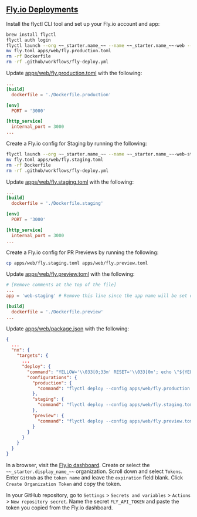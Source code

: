 ## [Fly.io Deployments](https://fly.io/)

Install the flyctl CLI tool and set up your Fly.io account and app:

```bash
brew install flyctl
flyctl auth login
flyctl launch --org ~~_starter.name_~~ --name ~~_starter.name_~~-web --no-deploy
mv fly.toml apps/web/fly.production.toml
rm -rf Dockerfile
rm -rf .github/workflows/fly-deploy.yml
```

Update [apps/web/fly.production.toml](../../apps/web/fly.production.toml) with the following:

```toml
...
[build]
  dockerfile = './Dockerfile.production'

[env]
  PORT = '3000'

[http_service]
  internal_port = 3000
...
```

Create a Fly.io config for Staging by running the following:

```bash
flyctl launch --org ~~_starter.name_~~ --name ~~_starter.name_~~-web-staging --no-deploy
mv fly.toml apps/web/fly.staging.toml
rm -rf Dockerfile
rm -rf .github/workflows/fly-deploy.yml
```

Update [apps/web/fly.staging.toml](../../apps/web/fly.staging.toml) with the following:

```toml
...
[build]
  dockerfile = './Dockerfile.staging'

[env]
  PORT = '3000'

[http_service]
  internal_port = 3000
...
```

Create a Fly.io config for PR Previews by running the following:

```bash
cp apps/web/fly.staging.toml apps/web/fly.preview.toml
```

Update [apps/web/fly.preview.toml](../../apps/web/fly.preview.toml) with the following:

```toml
# [Remove comments at the top of the file]
...
app = 'web-staging' # Remove this line since the app name will be set dynamically in the CI workflow

[build]
  dockerfile = './Dockerfile.preview'
...
```

Update [apps/web/package.json](../../apps/web/package.json) with the following:

```json
{
  ...
  "nx": {
    "targets": {
      ...
      "deploy": {
        "command": "YELLOW='\\033[0;33m' RESET='\\033[0m'; echo \"${YELLOW}Development deployment is not supported.${RESET}\"",
        "configurations": {
          "production": {
            "command": "flyctl deploy --config apps/web/fly.production.toml --image-label ~~_starter.name_~~-web-v$(npm --prefix apps/web pkg get version | tr -d '\"')"
          },
          "staging": {
            "command": "flyctl deploy --config apps/web/fly.staging.toml"
          },
          "preview": {
            "command": "flyctl deploy --config apps/web/fly.preview.toml"
          }
        }
      }
    }
  }
}
```

In a browser, visit the [Fly.io dashboard](https://fly.io/dashboard).
Create or select the `~~_starter.display_name_~~` organization.
Scroll down and select `Tokens`.
Enter `GitHub` as the `token name` and leave the `expiration` field blank.
Click `Create Organization Token` and copy the token.

In your GitHub repository, go to `Settings` > `Secrets and variables` > `Actions` > `New repository secret`.
Name the secret `FLY_API_TOKEN` and paste the token you copied from the Fly.io dashboard.

